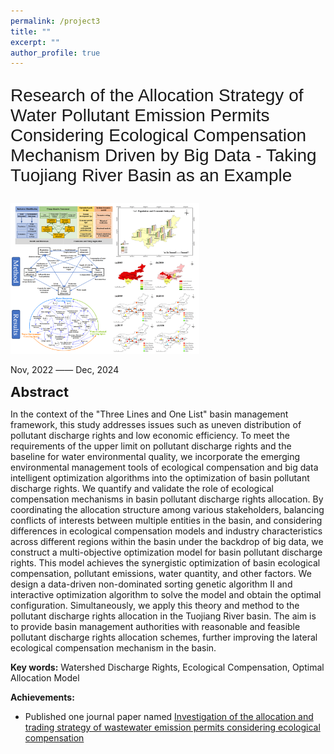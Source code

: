 ```yaml
---
permalink: /project3
title: ""
excerpt: ""
author_profile: true
---
```



<p style="font-family: 'Arial', sans-serif; font-size: 28px;">Research of the Allocation Strategy of Water Pollutant Emission Permits Considering Ecological Compensation Mechanism Driven by Big Data - Taking Tuojiang River Basin as an Example</p>

<div class="text-center">
    <img src='images/CCP.svg' alt="sym" width="60%">
</div>

Nov, 2022 —— Dec, 2024

<span style="font-size:22px;">**Abstract**</span>


In the context of the "Three Lines and One List" basin management framework, this study addresses issues such as uneven distribution of pollutant discharge rights and low economic efficiency. To meet the requirements of the upper limit on pollutant discharge rights and the baseline for water environmental quality, we incorporate the emerging environmental management tools of ecological compensation and big data intelligent optimization algorithms into the optimization of basin pollutant discharge rights. We quantify and validate the role of ecological compensation mechanisms in basin pollutant discharge rights allocation. By coordinating the allocation structure among various stakeholders, balancing conflicts of interests between multiple entities in the basin, and considering differences in ecological compensation models and industry characteristics across different regions within the basin under the backdrop of big data, we construct a multi-objective optimization model for basin pollutant discharge rights. This model achieves the synergistic optimization of basin ecological compensation, pollutant emissions, water quantity, and other factors. We design a data-driven non-dominated sorting genetic algorithm II and interactive optimization algorithm to solve the model and obtain the optimal configuration. Simultaneously, we apply this theory and method to the pollutant discharge rights allocation in the Tuojiang River basin. The aim is to provide basin management authorities with reasonable and feasible pollutant discharge rights allocation schemes, further improving the lateral ecological compensation mechanism in the basin.

**Key words:** Watershed Discharge Rights, Ecological Compensation, Optimal Allocation Model

**Achievements:** 
- Published one journal paper named
[Investigation of the allocation and trading strategy of wastewater emission permits considering ecological compensation](https://doi.org/10.1016/j.eti.2023.103103)
